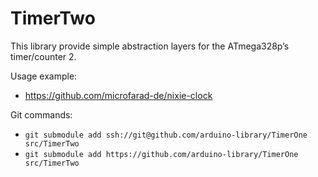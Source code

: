 # TimerTwo

This library provide simple abstraction layers for the ATmega328p’s timer/counter 2. 


Usage example:
* https://github.com/microfarad-de/nixie-clock

Git commands:

* `git submodule add ssh://git@github.com/arduino-library/TimerOne src/TimerTwo`
* `git submodule add https://github.com/arduino-library/TimerOne src/TimerTwo`


